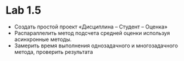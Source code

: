 ﻿# Lab 1.5
- Создать простой проект «Дисциплина – Студент – Оценка»
- Распараллелить метод подсчета средней оценки используя асинхронные методы.
- Замерить время выполнения однозадачного и многозадачного метода, проверить результата